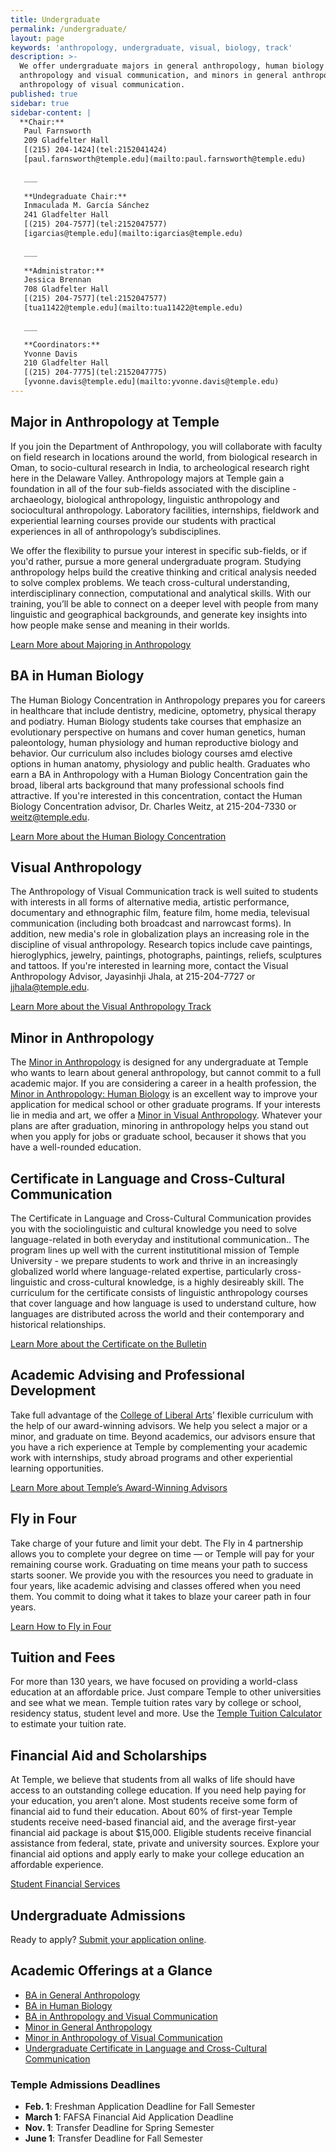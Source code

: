 ```yaml
---
title: Undergraduate
permalink: /undergraduate/
layout: page
keywords: 'anthropology, undergraduate, visual, biology, track'
description: >-
  We offer undergraduate majors in general anthropology, human biology and 
  anthropology and visual communication, and minors in general anthropology and 
  anthropology of visual communication. 
published: true
sidebar: true
sidebar-content: |
  **Chair:**  
   Paul Farnsworth  
   209 Gladfelter Hall  
   [(215) 204-1424](tel:2152041424)  
   [paul.farnsworth@temple.edu](mailto:paul.farnsworth@temple.edu)  
   
   ___
   
   **Undegraduate Chair:**  
   Inmaculada M. García Sánchez  
   241 Gladfelter Hall  
   [(215) 204-7577](tel:2152047577)  
   [igarcias@temple.edu](mailto:igarcias@temple.edu)  
   
   ___
   
   **Administrator:**  
   Jessica Brennan  
   708 Gladfelter Hall   
   [(215) 204-7577](tel:2152047577)  
   [tua11422@temple.edu](mailto:tua11422@temple.edu)  
   
   ___

   **Coordinators:**  
   Yvonne Davis  
   210 Gladfelter Hall    
   [(215) 204-7775](tel:2152047775)   
   [yvonne.davis@temple.edu](mailto:yvonne.davis@temple.edu)
---
```

## Major in Anthropology at Temple
If you join the Department of Anthropology, you will collaborate with faculty on field research in locations around the world, from biological research in Oman, to socio-cultural research in India, to archeological research right here in the Delaware Valley. Anthropology majors at Temple gain a foundation in all of the four sub-fields associated with the discipline - archaeology, biological anthropology, linguistic anthropology and sociocultural anthropology. Laboratory facilities, internships, fieldwork and experiential learning courses provide our students with practical experiences in all of anthropology’s subdisciplines.

We offer the flexibility to pursue your interest in specific sub-fields, or if you'd rather, pursue a more general undergraduate program. Studying anthropology helps build the creative thinking and critical analysis needed to solve complex problems. We teach cross-cultural understanding, interdisciplinary connection, computational and analytical skills. With our training, you’ll be able to connect on a deeper level with people from many linguistic and geographical backgrounds, and generate key insights into how people make sense and meaning in their worlds. 

[Learn More about Majoring in Anthropology](http://bulletin.temple.edu/undergraduate/liberal-arts/anthropology/general-anthropology-major/)

## BA in Human Biology
The Human Biology Concentration in Anthropology prepares you for careers in healthcare that include dentistry, medicine, optometry, physical therapy and podiatry. Human Biology students take courses that emphasize an evolutionary perspective on humans and cover human genetics, human paleontology, human physiology and human reproductive biology and behavior. Our curriculum also includes biology courses amd elective options in human anatomy, physiology and public health. Graduates who earn a BA in Anthropology with a Human Biology Concentration gain the broad, liberal arts background that many professional schools find attractive. If you're interested in this concentration, contact the Human Biology Concentration advisor, Dr. Charles Weitz, at 215-204-7330 or [weitz@temple.edu](mailto:weitz@temple.edu).

[Learn More about the Human Biology Concentration](http://bulletin.temple.edu/undergraduate/liberal-arts/anthropology/human-biology-concentration/)

## Visual Anthropology 
The Anthropology of Visual Communication track is well suited to students with interests in all forms of alternative media, artistic performance, documentary and ethnographic film, feature film, home media, televisual communication (including both broadcast and narrowcast forms). In addition, new media's role in globalization plays an increasing role in the discipline of visual anthropology. Research topics include cave paintings, hieroglyphics, jewelry, paintings, photographs, paintings, reliefs, sculptures and tattoos. If you're interested in learning more, contact the Visual Anthropology Advisor, Jayasinhji Jhala, at 215-204-7727 or [jjhala@temple.edu](mailto:jjhala@temple.edu). 

[Learn More about the Visual Anthropology Track](http://bulletin.temple.edu/undergraduate/liberal-arts/anthropology/visual-anthropology-concentration/)

## Minor in Anthropology
The [Minor in Anthropology](http://bulletin.temple.edu/undergraduate/liberal-arts/anthropology/general_anthropology-minor/) is designed for any undergraduate at Temple who wants to learn about general anthropology, but cannot commit to a full academic major.  If you are considering a career in a health profession, the [Minor in Anthropology: Human Biology](http://bulletin.temple.edu/undergraduate/liberal-arts/anthropology/general_anthropology-minor/) is an excellent way to improve your application for medical school or other graduate programs. If your interests lie in media and art, we offer a [Minor in Visual Anthropology](http://bulletin.temple.edu/undergraduate/liberal-arts/anthropology/visual-anthropology-minor/). Whatever your plans are after graduation, minoring in anthropology helps you stand out when you apply for jobs or graduate school, becauser it shows that you have a well-rounded education. 

## Certificate in Language and Cross-Cultural Communication
The Certificate in Language and Cross-Cultural Communication provides you with the sociolinguistic and cultural knowledge you need to solve language-related  in both everyday and institutional communication.. The program lines up well with the current institutitional mission of Temple University - we prepare students to work and thrive in an increasingly globalized world where language-related expertise, particularly cross-linguistic and cross-cultural knowledge, is a highly desireably skill. The curriculum for the certificate consists of linguistic anthropology courses that cover language and how language is used to understand culture, how languages are distributed across the world and their contemporary and historical relationships. 

[Learn More about the Certificate on the Bulletin](http://bulletin.temple.edu/undergraduate/liberal-arts/anthropology/language-cross-cultural-communication-certificate/#text)

## Academic Advising and Professional Development
Take full advantage of the [College of Liberal Arts](https://liberalarts.temple.edu/)’ flexible curriculum with the help of our award-winning advisors. We help you select a major or a minor, and graduate on time. Beyond academics, our advisors ensure that you have a rich experience at Temple by complementing your academic work with internships, study abroad programs and other experiential learning opportunities.

[Learn More about Temple’s Award-Winning Advisors](https://liberalarts.temple.edu/advising)

## Fly in Four
Take charge of your future and limit your debt. The Fly in 4 partnership allows you to complete your degree on time — or Temple will pay for your remaining course work. Graduating on time means your path to success starts sooner. We provide you with the resources you need to graduate in four years, like academic advising and classes offered when you need them. You commit to doing what it takes to blaze your career path in four years.

[Learn How to Fly in Four](http://fly.temple.edu/)

## Tuition and Fees
For more than 130 years, we have focused on providing a world-class education at an affordable price. Just compare Temple to other universities and see what we mean. Temple tuition rates vary by college or school, residency status, student level and more. Use the [Temple Tuition Calculator](https://bursar.temple.edu/tuition-and-fees/tuition-rates) to estimate your tuition rate.

## Financial Aid and Scholarships
At Temple, we believe that students from all walks of life should have access to an outstanding college education. If you need help paying for your education, you aren’t alone. Most students receive some form of financial aid to fund their education. About 60% of first-year Temple students receive need-based financial aid, and the average first-year financial aid package is about $15,000. Eligible students receive financial assistance from federal, state, private and university sources. Explore your financial aid options and apply early to make your college education an affordable experience.

[Student Financial Services](https://sfs.temple.edu/financial-aid-types)

## Undergraduate Admissions
Ready to apply? [Submit your application online](http://admissions.temple.edu/apply).

## Academic Offerings at a Glance
 - [BA in General Anthropology](http://bulletin.temple.edu/undergraduate/liberal-arts/anthropology/general-anthropology-major/)
 - [BA in Human Biology](http://bulletin.temple.edu/undergraduate/liberal-arts/anthropology/human-biology-concentration/)
 - [BA in Anthropology and Visual Communication](http://bulletin.temple.edu/undergraduate/liberal-arts/anthropology/visual-anthropology-concentration/)
 - [Minor in General Anthropology](http://bulletin.temple.edu/undergraduate/liberal-arts/anthropology/general_anthropology-minor/)
 - [Minor in Anthropology of Visual Communication](http://bulletin.temple.edu/undergraduate/liberal-arts/anthropology/visual-anthropology-minor/)
 - [Undergraduate Certificate in Language and Cross-Cultural Communication](http://bulletin.temple.edu/undergraduate/liberal-arts/anthropology/language-cross-cultural-communication-certificate/#requirementstext)
 
 ### Temple Admissions Deadlines
- **Feb. 1**: Freshman Application Deadline for Fall Semester
- **March 1**: FAFSA Financial Aid Application Deadline
- **Nov. 1**: Transfer Deadline for Spring Semester
- **June 1**: Transfer Deadline for Fall Semester


